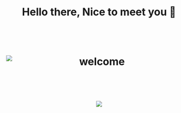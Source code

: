 
<h1 align="center">Hello there, Nice to meet you 👋<h1/>
<br/>
<p align="center">
  <img style="height:auto;
        max-width:100%;
        border:none;
        display:block;"
        src="https://cdn39.picsart.com/147366079000202.png"
       alt="welcome"
   >
</p>
<br/>
<p align="center">
  <img src="https://profile-counter.glitch.me/Abhayaku/count.svg">
</p>
